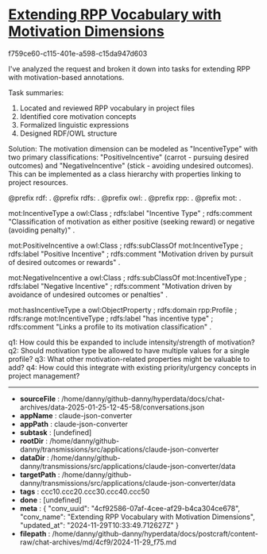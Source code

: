 # [Extending RPP Vocabulary with Motivation Dimensions](https://claude.ai/chat/4cf92586-07af-4cee-af29-b4ca304ce678)

f759ce60-c115-401e-a598-c15da947d603

 I've analyzed the request and broken it down into tasks for extending RPP with motivation-based annotations.

Task summaries:
1. Located and reviewed RPP vocabulary in project files
2. Identified core motivation concepts
3. Formalized linguistic expressions
4. Designed RDF/OWL structure

Solution:
The motivation dimension can be modeled as "IncentiveType" with two primary classifications: "PositiveIncentive" (carrot - pursuing desired outcomes) and "NegativeIncentive" (stick - avoiding undesired outcomes). This can be implemented as a class hierarchy with properties linking to project resources.



<antArtifact identifier="motivation-ontology" type="application/vnd.ant.code" language="turtle" title="Motivation Dimension Extension">
@prefix rdf: <http://www.w3.org/1999/02/22-rdf-syntax-ns#> .
@prefix rdfs: <http://www.w3.org/2000/01/rdf-schema#> .
@prefix owl: <http://www.w3.org/2002/07/owl#> .
@prefix rpp: <http://www.citnames.com/2001/04/rpp#> .
@prefix mot: <http://example.org/motivation#> .

mot:IncentiveType a owl:Class ;
    rdfs:label "Incentive Type" ;
    rdfs:comment "Classification of motivation as either positive (seeking reward) or negative (avoiding penalty)" .

mot:PositiveIncentive a owl:Class ;
    rdfs:subClassOf mot:IncentiveType ;
    rdfs:label "Positive Incentive" ;
    rdfs:comment "Motivation driven by pursuit of desired outcomes or rewards" .

mot:NegativeIncentive a owl:Class ;
    rdfs:subClassOf mot:IncentiveType ;
    rdfs:label "Negative Incentive" ;
    rdfs:comment "Motivation driven by avoidance of undesired outcomes or penalties" .

mot:hasIncentiveType a owl:ObjectProperty ;
    rdfs:domain rpp:Profile ;
    rdfs:range mot:IncentiveType ;
    rdfs:label "has incentive type" ;
    rdfs:comment "Links a profile to its motivation classification" .
</antArtifact>

q1: How could this be expanded to include intensity/strength of motivation?
q2: Should motivation type be allowed to have multiple values for a single profile?
q3: What other motivation-related properties might be valuable to add?
q4: How could this integrate with existing priority/urgency concepts in project management?

---

* **sourceFile** : /home/danny/github-danny/hyperdata/docs/chat-archives/data-2025-01-25-12-45-58/conversations.json
* **appName** : claude-json-converter
* **appPath** : claude-json-converter
* **subtask** : [undefined]
* **rootDir** : /home/danny/github-danny/transmissions/src/applications/claude-json-converter
* **dataDir** : /home/danny/github-danny/transmissions/src/applications/claude-json-converter/data
* **targetPath** : /home/danny/github-danny/transmissions/src/applications/claude-json-converter/data
* **tags** : ccc10.ccc20.ccc30.ccc40.ccc50
* **done** : [undefined]
* **meta** : {
  "conv_uuid": "4cf92586-07af-4cee-af29-b4ca304ce678",
  "conv_name": "Extending RPP Vocabulary with Motivation Dimensions",
  "updated_at": "2024-11-29T10:33:49.712627Z"
}
* **filepath** : /home/danny/github-danny/hyperdata/docs/postcraft/content-raw/chat-archives/md/4cf9/2024-11-29_f75.md